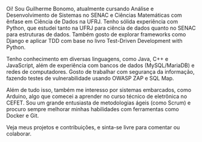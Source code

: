 Oi! Sou Guilherme Bonomo, atualmente cursando Análise e Desenvolvimento de Sistemas no SENAC e Ciências Matemáticas com ênfase em Ciência de Dados na UFRJ. Tenho sólida experiência com Python, que estudei tanto na UFRJ para ciência de dados quanto no SENAC para estruturas de dados. Também gosto de explorar frameworks como Django e aplicar TDD com base no livro Test-Driven Development with Python.

Tenho conhecimento em diversas linguagens, como Java, C++ e JavaScript, além de experiência com bancos de dados (MySQL/MariaDB) e redes de computadores. Gosto de trabalhar com segurança da informação, fazendo testes de vulnerabilidade usando OWASP ZAP e SQL Map.

Além de tudo isso, também me interesso por sistemas embarcados, como Arduino, algo que comecei a aprender no curso técnico de eletrônica no CEFET. Sou um grande entusiasta de metodologias ágeis (como Scrum) e procuro sempre melhorar minhas habilidades com ferramentas como Docker e Git.

Veja meus projetos e contribuições, e sinta-se livre para comentar ou colaborar.
